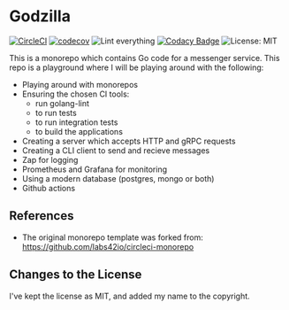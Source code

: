 # Godzilla

[![CircleCI](https://circleci.com/gh/ankur22/godzilla/tree/master.svg?style=svg)](https://circleci.com/gh/ankur22/godzilla/tree/master)
[![codecov](https://codecov.io/gh/ankur22/godzilla/branch/master/graph/badge.svg)](https://codecov.io/gh/ankur22/godzilla)
![Lint everything](https://github.com/ankur22/godzilla/workflows/Lint%20everything/badge.svg)
[![Codacy Badge](https://app.codacy.com/project/badge/Grade/a787eb9216b9490bbf6da1e2ae5cbc74)](https://www.codacy.com/manual/akahank/godzilla?utm_source=github.com&amp;utm_medium=referral&amp;utm_content=ankur22/godzilla&amp;utm_campaign=Badge_Grade)
![License: MIT](https://img.shields.io/badge/License-MIT-green.svg)

This is a monorepo which contains Go code for a messenger service. This repo is a playground where I will be playing around with the following:

 - Playing around with monorepos
 - Ensuring the chosen CI tools:
   - run golang-lint
   - to run tests
   - to run integration tests
   - to build the applications
 - Creating a server which accepts HTTP and gRPC requests
 - Creating a CLI client to send and recieve messages
 - Zap for logging
 - Prometheus and Grafana for monitoring
 - Using a modern database (postgres, mongo or both)
 - Github actions

## References

 - The original monorepo template was forked from: https://github.com/labs42io/circleci-monorepo

## Changes to the License

I've kept the license as MIT, and added my name to the copyright.


